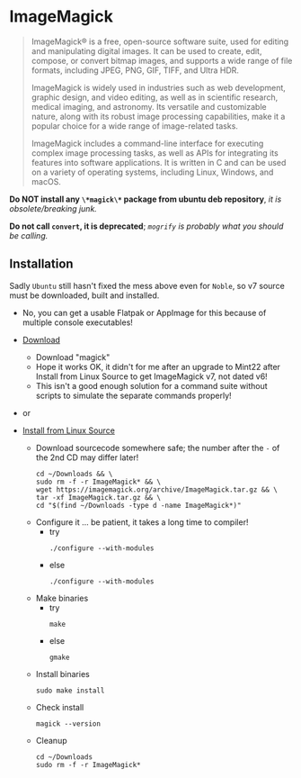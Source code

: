 # ImageMagick

>ImageMagick® is a free, open-source software suite, used for editing and manipulating digital images. It can be used to
> create, edit, compose, or convert bitmap images, and supports a wide range of file formats, including JPEG, PNG, GIF,
> TIFF, and Ultra HDR.
>
>ImageMagick is widely used in industries such as web development, graphic design, and video editing, as well as in
> scientific research, medical imaging, and astronomy. Its versatile and customizable nature, along with its robust
> image processing capabilities, make it a popular choice for a wide range of image-related tasks.
>
>ImageMagick includes a command-line interface for executing complex image processing tasks, as well as APIs for
> integrating its features into software applications. It is written in C and can be used on a variety of operating
> systems, including Linux, Windows, and macOS.

**Do NOT install any `\*magick\*` package from ubuntu deb repository**, _it is obsolete/breaking junk._

**Do not call `convert`, it is deprecated**; _`mogrify` is probably what you should be calling._

## Installation

Sadly `Ubuntu` still hasn't fixed the mess above even for `Noble`, so v7 source must be downloaded, built and installed.
- No, you can get a usable Flatpak or AppImage for this because of multiple console executables!

- [Download](https://imagemagick.org/script/download.php)
  - Download "magick"
  - Hope it works OK, it didn't for me after an upgrade to Mint22 after Install from Linux Source to get ImageMagick v7, not dated v6!
  - This isn't a good enough solution for a command suite without scripts to simulate the separate commands properly!
- or
- [Install from Linux Source](https://imagemagick.org/script/install-source.php#linux)
  - Download sourcecode somewhere safe; the number after the `-` of the 2nd CD may differ later!
    ```shell
    cd ~/Downloads && \
    sudo rm -f -r ImageMagick* && \
    wget https://imagemagick.org/archive/ImageMagick.tar.gz && \
    tar -xf ImageMagick.tar.gz && \
    cd "$(find ~/Downloads -type d -name ImageMagick*)"
    ```
  - Configure it ... be patient, it takes a long time to compiler!
    - try
      ```shell
      ./configure --with-modules
      ```
    - else
      ```shell
      ./configure --with-modules
      ```
  - Make binaries
    - try
      ```shell
      make
      ```
    - else
      ```shell
      gmake
      ```
  - Install binaries
    ```shell
    sudo make install
    ```
  - Check install
    ```shell
    magick --version
    ```
  - Cleanup
    ```shell
    cd ~/Downloads
    sudo rm -f -r ImageMagick*
    ```



